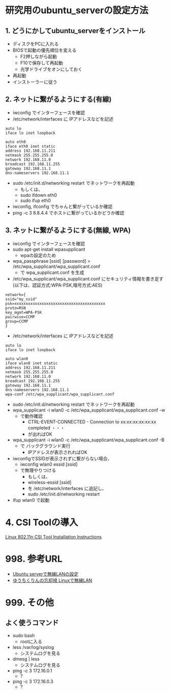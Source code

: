 # 研究用のubuntu_serverの設定方法

## 1. どうにかしてubuntu_serverをインストール

* ディスクをPCに入れる
* BIOSで起動の優先順位を変える
	* F2押しながら起動
	* F10で保存して再起動
	* 光学ドライブをオンにしておく
* 再起動
* インストーラーに従う

## 2. ネットに繋がるようにする(有線)

* iwconfig でインターフェースを確認
* /etc/network/interfaces に IPアドレスなどを記述

```
auto lo
iface lo inet loopback
 
auto eth0
iface eth0 inet static
address 192.168.11.211
netmask 255.255.255.0
network 192.168.11.0
broadcast 192.168.11.255
gateway 192.168.11.1
dns-nameservers 192.168.11.1
```
* sudo /etc/init.d/networking restart でネットワークを再起動
	* もしくは、
	* sudo ifdown eth0 
	* sudo ifup eth0
* iwconfig, ifconfig でちゃんと繋がっているか確認
* ping -c 3 8.8.4.4 でホストに繋がっているかどうか確認

## 3. ネットに繋がるようにする(無線, WPA)

* iwconfig でインターフェースを確認
* sudo apt-get install wpasupplicant
	* wpaの設定のため
* wpa_passphrase [ssid] [password] > /etc/wpa_supplicant/wpa_supplicant.conf
	* で wpa_supplicant.conf を生成
* /etc/wpa_supplicant/wpa_supplicant.conf にセキュリティ情報を書き足す(以下は、認証方式:WPA-PSK,暗号方式:AES)

```
network={
ssid="my_ssid"
psk=xxxxxxxxxxxxxxxxxxxxxxxxxxxxxxxxxxxxxxxx
proto=RSN
key_mgmt=WPA-PSK
pairwise=CCMP
group=CCMP
}
```


* /etc/network/interfaces に IPアドレスなどを記述

```
auto lo
iface lo inet loopback
 
auto wlan0
iface wlan0 inet static
address 192.168.11.211
netmask 255.255.255.0
network 192.168.11.0
broadcast 192.168.11.255
gateway 192.168.11.1
dns-nameservers 192.168.11.1
wpa-conf /etc/wpa_supplicant/wpa_supplicant.conf
```

* sudo /etc/init.d/networking restart でネットワークを再起動
* wpa_supplicant -i wlan0 -c /etc/wpa_supplicant/wpa_supplicant.conf -w
	* で動作確認
		* CTRL-EVENT-CONNECTED - Connection to xx:xx:xx:xx:xx:xx completed ・・・
		* が出ればOK
* wpa_supplicant -i wlan0 -c /etc/wpa_supplicant/wpa_supplicant.conf -B
	* で バックグラウンド実行
		* IPアドレスが表示されればOK
* iwconfigでSSIDが表示されずに繋がらない場合、
	* iwconfig wlan0 essid [ssid]
	* で無理やりつける
		* もしくは、
		* wireless-essid [ssid]
		* を /etc/network/interfaces に追記し、
		* sudo /etc/init.d/networking restart
* ifup wlan0 で起動

# 4. CSI Toolの導入

[Linux 802.11n CSI Tool Installation Instructions](http://dhalperi.github.io/linux-80211n-csitool/installation.html)

# 998. 参考URL

* [Ubuntu serverで無線LANの設定](http://bty.sakura.ne.jp/wp/archives/754)
* [ゆうちくりんの忘却禄 Linuxで無線LAN](http://www.youchikurin.com/blog/2007/06/linuxlan_1.html)

# 999. その他

## よく使うコマンド

* sudo bash
	* rootに入る
* less /var/log/syslog
	* システムログを見る
* dmesg | less
	* システムログを見る
* ping -c 3 172.16.0.1
	* ?
* ping -c 3 172.16.0.3
	* ?




